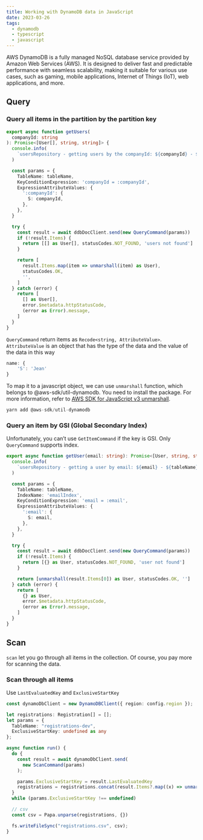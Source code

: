 ```yaml
---
title: Working with DynamoDB data in JavaScript
date: 2023-03-26
tags:
  - dynamodb
  - typescript
  - javascript
---
```


AWS DynamoDB is a fully managed NoSQL database service provided by Amazon Web Services (AWS). It is designed to deliver fast and predictable performance with seamless scalability, making it suitable for various use cases, such as gaming, mobile applications, Internet of Things (IoT), web applications, and more.

## Query

### Query all items in the partition by the partition key

```typescript
export async function getUsers(
  companyId: string
): Promise<[User[], string, string]> {
  console.info(
    `usersRepository - getting users by the companyId: ${companyId} - ${tableName}`
  )

  const params = {
    TableName: tableName,
    KeyConditionExpression: 'companyId = :companyId',
    ExpressionAttributeValues: {
      ':companyId': {
        S: companyId,
      },
    },
  }

  try {
    const result = await ddbDocClient.send(new QueryCommand(params))
    if (!result.Items) {
      return [[] as User[], statusCodes.NOT_FOUND, 'users not found']
    }

    return [
      result.Items.map(item => unmarshall(item) as User),
      statusCodes.OK,
      '',
    ]
  } catch (error) {
    return [
      [] as User[],
      error.$metadata.httpStatusCode,
      (error as Error).message,
    ]
  }
}
```

`QueryCommand` return items as `Recode<string, AttributeValue>`. `AttributeValue` is an object that has the type of the data and the value of the data in this way

```typescript
name: {
	'S': 'Jean'
}
```

To map it to a javascript object, we can use `unmarshall` function, which belongs to @aws-sdk/util-dynamodb. You need to install the package. For more information, refer to [AWS SDK for JavaScript v3 unmarshall](https://docs.aws.amazon.com/AWSJavaScriptSDK/v3/latest/functions/_aws_sdk_util_dynamodb.unmarshall.html).

```typescript
yarn add @aws-sdk/util-dynamodb
```

### Query an item by GSI (Global Secondary Index)

Unfortunately, you can’t use `GetItemCommand` if the key is GSI. Only `QueryCommand` supports index.

```typescript
export async function getUser(email: string): Promise<[User, string, string]> {
  console.info(
    `usersRepository - getting a user by email: ${email} - ${tableName}`
  )

  const params = {
    TableName: tableName,
    IndexName: 'emailIndex',
    KeyConditionExpression: 'email = :email',
    ExpressionAttributeValues: {
      ':email': {
        S: email,
      },
    },
  }

  try {
    const result = await ddbDocClient.send(new QueryCommand(params))
    if (!result.Items) {
      return [{} as User, statusCodes.NOT_FOUND, 'user not found']
    }

    return [unmarshall(result.Items[0]) as User, statusCodes.OK, '']
  } catch (error) {
    return [
      {} as User,
      error.$metadata.httpStatusCode,
      (error as Error).message,
    ]
  }
}
```

## Scan

`scan` let you go through all items in the collection. Of course, you pay more for scanning the data.

### Scan through all items

Use `LastEvaluatedKey` and `ExclusiveStartKey`

```typescript
const dynamoDbClient = new DynamoDBClient({ region: config.region });

let registrations: Registration[] = [];
let params = {
  TableName: "registrations-dev",
  ExclusiveStartKey: undefined as any
};

async function run() {
  do {
    const result = await dynamoDbClient.send(
      new ScanCommand(params)
    );

    params.ExclusiveStartKey = result.LastEvaluatedKey
    registrations = registrations.concat(result.Items?.map((x) => unmarshall(x)) as Registration[])
  }
  while (params.ExclusiveStartKey !== undefined)

  // csv
  const csv = Papa.unparse(registrations, {})

  fs.writeFileSync("registrations.csv", csv);
}
```


